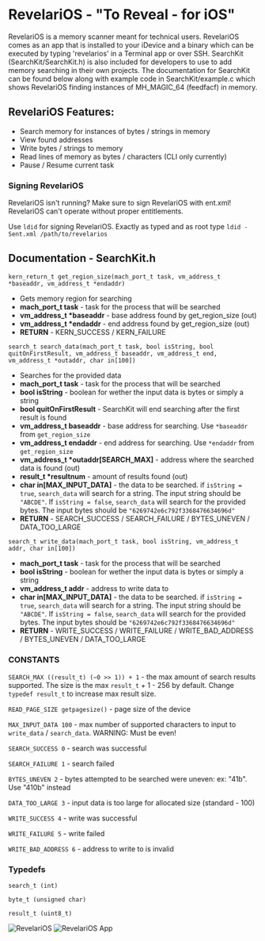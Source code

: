 # RevelariOS - "To Reveal - for iOS"

RevelariOS is a memory scanner meant for technical users. RevelariOS comes as an app that is installed to your iDevice and a binary which can be executed by typing 'revelarios' in a Terminal app or over SSH. SearchKit (SearchKit/SearchKit.h) is also included for developers to use to add memory searching in their own projects. The documentation for SearchKit can be found below along with example code in SearchKit/example.c which shows RevelariOS finding instances of MH_MAGIC_64 (feedfacf) in memory.

## RevelariOS Features:

- Search memory for instances of bytes / strings in memory
- View found addresses
- Write bytes / strings to memory
- Read lines of memory as bytes / characters (CLI only currently)
- Pause / Resume current task

### Signing RevelariOS

RevelariOS isn't running? Make sure to sign RevelariOS with ent.xml! RevelariOS can't operate without proper entitlements.

Use `ldid` for signing RevelariOS. Exactly as typed and as root type `ldid -Sent.xml /path/to/revelarios`

## Documentation - SearchKit.h

`kern_return_t get_region_size(mach_port_t task, vm_address_t *baseaddr, vm_address_t *endaddr)`
- Gets memory region for searching
- **mach_port_t task** - task for the process that will be searched
- **vm_address_t \*baseaddr** - base address found by get_region_size (out)
- **vm_address_t \*endaddr** - end address found by get_region_size (out)
- **RETURN** - KERN_SUCCESS / KERN_FAILURE

`search_t search_data(mach_port_t task, bool isString, bool quitOnFirstResult, vm_address_t baseaddr, vm_address_t end, vm_address_t *outaddr, char in[100])`
- Searches for the provided data
- **mach_port_t task** - task for the process that will be searched
- **bool isString** - boolean for wether the input data is bytes or simply a string
- **bool quitOnFirstResult** - SearchKit will end searching after the first result is found
- **vm_address_t baseaddr** - base address for searching. Use `*baseaddr` from `get_region_size`
- **vm_address_t endaddr** - end address for searching. Use `*endaddr` from `get_region_size`
- **vm_address_t  \*outaddr[SEARCH_MAX]** - address where the searched data is found (out)
- **result_t \*resultnum** - amount of results found (out)
- **char in[MAX_INPUT_DATA]** - the data to be searched. if `isString = true`, `search_data` will search for a string. The input string should be `"ABCDE"`. If `isString = false`, `search_data` will search for the provided bytes. The input bytes should be `"6269742e6c792f3368476634696d"`
- **RETURN** - SEARCH_SUCCESS / SEARCH_FAILURE / BYTES_UNEVEN / DATA_TOO_LARGE

`search_t write_data(mach_port_t task, bool isString, vm_address_t addr, char in[100])`
- **mach_port_t task** - task for the process that will be searched
- **bool isString** - boolean for wether the input data is bytes or simply a string
- **vm_address_t addr** - address to write data to
- **char in[MAX_INPUT_DATA]** - the data to be searched. if `isString = true`, `search_data` will search for a string. The input string should be `"ABCDE"`. If `isString = false`, `search_data` will search for the provided bytes. The input bytes should be `"6269742e6c792f3368476634696d"`
- **RETURN** - WRITE_SUCCESS / WRITE_FAILURE / WRITE_BAD_ADDRESS / BYTES_UNEVEN / DATA_TOO_LARGE

### CONSTANTS

`SEARCH_MAX ((result_t) (~0 >> 1)) + 1` - the max amount of search results supported. The size is the max `result_t` + 1 - 256 by default. Change `typedef result_t` to increase max result size.

`READ_PAGE_SIZE getpagesize()` - page size of the device

`MAX_INPUT_DATA 100` - max number of supported characters to input to `write_data` / `search_data`. WARNING: Must be even!

`SEARCH_SUCCESS 0` - search was successful

`SEARCH_FAILURE 1` - search failed

`BYTES_UNEVEN 2` - bytes attempted to be searched were uneven: ex: "41b". Use "410b" instead

`DATA_TOO_LARGE 3` - input data is too large for allocated size (standard - 100)

`WRITE_SUCCESS 4` - write was successful

`WRITE_FAILURE 5` - write failed

`WRITE_BAD_ADDRESS 6` - address to write to is invalid



### Typedefs

`search_t (int)`

`byte_t (unsigned char)`

`result_t (uint8_t)`

![RevelariOS](revelarios.png)
![RevelariOS App](revelariosapp.png)
